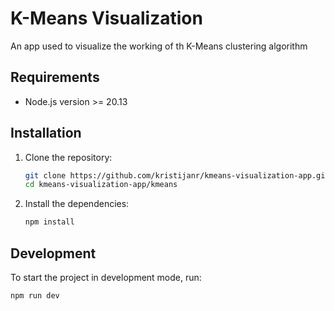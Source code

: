 # K-Means Visualization 

An app used to visualize the working of th K-Means clustering algorithm

## Requirements

- Node.js version >= 20.13

## Installation

1. Clone the repository:

    ```sh
    git clone https://github.com/kristijanr/kmeans-visualization-app.git
    cd kmeans-visualization-app/kmeans
    ```

2. Install the dependencies:

    ```sh
    npm install
    ```

## Development

To start the project in development mode, run:

```sh
npm run dev
